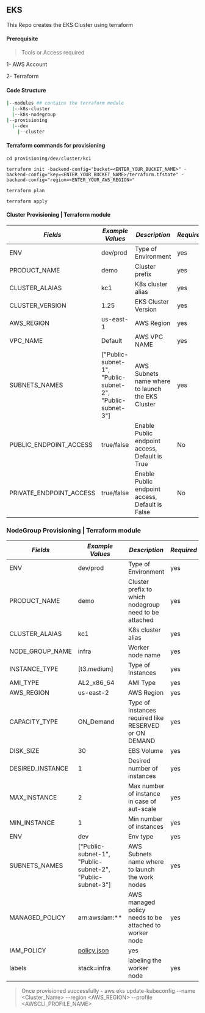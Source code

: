 ## EKS

This Repo creates the EKS Cluster using terraform 

#### Prerequisite
> Tools or Access required

1- AWS Account

2- Terraform 


#### Code Structure
```bash
|--modules ## contains the terraform module
  |--k8s-cluster
  |--k8s-nodegroup
|--provisioning
  |--dev
    |--cluster

```

#### Terraform commands for provisioning
```hcl
cd provisioning/dev/cluster/kc1

terraform init -backend-config="bucket=<ENTER_YOUR_BUCKET_NAME>" -backend-config="key=<ENTER_YOUR_BUCKET_NAME>/terraform.tfstate" -backend-config="region=<ENTER_YOUR_AWS_REGION>"

terraform plan

terraform apply

```

#### Cluster Provisioning | Terraform module 

*Fields* | *Example Values* | *Description* | *Required* |
---| --- | --- | -- |
ENV | dev/prod | Type of Environment | yes |
PRODUCT_NAME | demo | Cluster prefix | yes
CLUSTER_ALAIAS | kc1 | K8s cluster alias | yes |
CLUSTER_VERSION | 1.25 | EKS Cluster Version | yes |
AWS_REGION | us-east-1 | AWS Region  | yes |
VPC_NAME | Default | AWS VPC NAME | yes |
SUBNETS_NAMES | ["Public-subnet-1", "Public-subnet-2", "Public-subnet-3"] | AWS Subnets name where to launch the EKS Cluster | yes |
PUBLIC_ENDPOINT_ACCESS | true/false | Enable Public endpoint access, Default is True | No |
PRIVATE_ENDPOINT_ACCESS | true/false | Enable Public endpoint access, Default is False | No |


### NodeGroup Provisioning | Terraform module

*Fields* | *Example Values* | *Description* | *Required* |
---| --- | --- | -- |
ENV | dev/prod | Type of Environment | yes |
PRODUCT_NAME | demo | Cluster prefix to which nodegroup need to be attached | yes
CLUSTER_ALAIAS | kc1 | K8s cluster alias | yes |
NODE_GROUP_NAME | infra | Worker node name | yes |
INSTANCE_TYPE | [t3.medium] | Type of Instances | yes |
AMI_TYPE | AL2_x86_64 | AMI Type| yes |
AWS_REGION | us-east-2 | AWS Region  | yes |
CAPACITY_TYPE | ON_Demand | Type of Instances required like RESERVED or ON DEMAND | yes |
DISK_SIZE | 30 | EBS Volume | yes|
DESIRED_INSTANCE | 1 | Desired number of instances | yes |
MAX_INSTANCE | 2 | Max number of instance in case of aut-scale | yes |
MIN_INSTANCE | 1 | Min number of instances | yes|
ENV | dev | Env type | yes |
SUBNETS_NAMES | ["Public-subnet-1", "Public-subnet-2", "Public-subnet-3"] | AWS Subnets name where to launch the work nodes | yes |
MANAGED_POLICY | arn:aws:iam:** | AWS managed policy needs to be attached to worker node | yes |
IAM_POLICY | [policy.json](provisioning/dev/cluster/policy.json) | yes |
labels | stack=infra | labeling the worker node | yes |

> Once provisioned successfully - aws eks update-kubeconfig --name <Cluster_Name> --region <AWS_REGION> --profile <AWSCLI_PROFILE_NAME>
